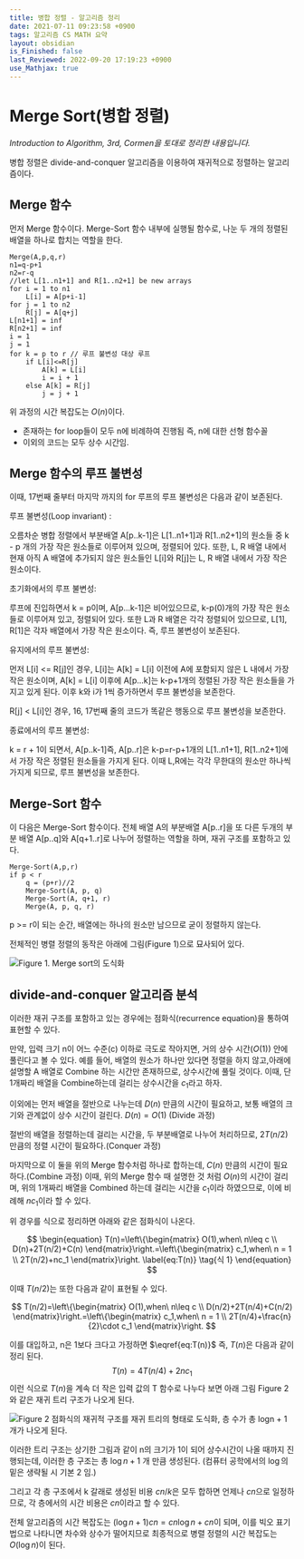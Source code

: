 ```yaml
---
title: 병합 정렬 - 알고리즘 정리
date: 2021-07-11 09:23:58 +0900
tags: 알고리즘 CS MATH 요약
layout: obsidian
is_Finished: false
last_Reviewed: 2022-09-20 17:19:23 +0900
use_Mathjax: true
---
```

# Merge Sort(병합 정렬)

_Introduction to Algorithm, 3rd, Cormen을 토대로 정리한 내용입니다._

병합 정렬은 divide-and-conquer 알고리즘을 이용하여 재귀적으로 정렬하는 알고리즘이다.

## Merge 함수

먼저 Merge 함수이다. Merge-Sort 함수 내부에 실행될 함수로, 나눈 두 개의 정렬된 배열을 하나로 합치는 역할을 한다.

```pseudocode
Merge(A,p,q,r)
n1=q-p+1
n2=r-q
//let L[1..n1+1] and R[1..n2+1] be new arrays
for i = 1 to n1
    L[i] = A[p+i-1]
for j = 1 to n2
    R[j] = A[q+j]
L[n1+1] = inf
R[n2+1] = inf
i = 1
j = 1
for k = p to r // 루프 불변성 대상 루프
    if L[i]<=R[j]
        A[k] = L[i]
        i = i + 1
    else A[k] = R[j]
        j = j + 1
```

위 과정의 시간 복잡도는 $O(n)$이다.

- 존재하는 for loop들이 모두 n에 비례하여 진행됨 즉, n에 대한 선형 함수꼴
- 이외의 코드는 모두 상수 시간임.

## Merge 함수의 루프 불변성

이때, 17번째 줄부터 마지막 까지의 for 루프의 루프 불변성은 다음과 같이 보존된다.

루프 불변성(Loop invariant) :

오름차순 병합 정렬에서 부분배열 A[p..k-1]은 L[1..n1+1]과 R[1..n2+1]의 원소들 중 k - p 개의 가장 작은 원소들로 이루어져 있으며, 정렬되어 있다. 또한, L, R 배열 내에서 현재 아직 A 배열에 추가되지 않은 원소들인 L[i]와 R[j]는 L, R 배열 내에서 가장 작은 원소이다.

초기화에서의 루프 불변성:

루프에 진입하면서 k = p이며, A[p...k-1]은 비어있으므로, k-p(0)개의 가장 작은 원소들로 이루어져 있고, 정렬되어 있다. 또한 L과 R 배열은 각각 정렬되어 있으므로, L[1], R[1]은 각자 배열에서 가장 작은 원소이다. 즉, 루프 불변성이 보존된다.

유지에서의 루프 불변성:

먼저 L[i] <= R[j]인 경우, L[i]는 A[k] = L[i] 이전에 A에 포함되지 않은 L 내에서 가장 작은 원소이며, A[k] = L[i] 이후에 A[p...k]는 k-p+1개의 정렬된 가장 작은 원소들을 가지고 있게 된다. 이후 k와 i가 1씩 증가하면서 루프 불변성을 보존한다.

R[j] < L[i]인 경우, 16, 17번째 줄의 코드가 똑같은 행동으로 루프 불변성을 보존한다. 

종료에서의 루프 불변성:

k = r + 1이 되면서, A[p..k-1]즉, A[p..r]은 k-p=r-p+1개의 L[1..n1+1], R[1..n2+1]에서 가장 작은 정렬된 원소들을 가지게 된다. 이때 L,R에는 각각 무한대의 원소만 하나씩 가지게 되므로, 루프 불변성을 보존한다.

## Merge-Sort 함수

이 다음은 Merge-Sort 함수이다. 전체 배열 A의 부분배열 A[p..r]을 또 다른 두개의 부분 배열 A[p..q]와 A[q+1..r]로 나누어 정렬하는 역할을 하며, 재귀 구조를 포함하고 있다.

```pseudocode
Merge-Sort(A,p,r)
if p < r
    q = (p+r)//2
    Merge-Sort(A, p, q)
    Merge-Sort(A, q+1, r)
    Merge(A, p, q, r)
```

p >= r이 되는 순간, 배열에는 하나의 원소만 남으므로 굳이 정렬하지 않는다.

전체적인 병렬 정렬의 동작은 아래에 그림(Figure 1)으로 묘사되어 있다.

![Figure 1. Merge sort의 도식화](image-20211208195833885.png)

## divide-and-conquer 알고리즘 분석

이러한 재귀 구조를 포함하고 있는 경우에는 점화식(recurrence equation)을 통하여 표현할 수 있다.

만약, 입력 크기 n이 어느 수준(c) 이하로 극도로 작아지면, 거의 상수 시간($O(1)$) 안에 풀린다고 볼 수 있다. 예를 들어, 배열의 원소가 하나만 있다면 정렬을 하지 않고,아래에 설명할 A 배열로 Combine 하는 시간만 존재하므로, 상수시간에 풀릴 것이다. 이때, 단 1개짜리 배열을 Combine하는데 걸리는 상수시간을 $c_1$라고 하자. 

이외에는 먼저 배열을 절반으로 나누는데 $D(n)$ 만큼의 시간이 필요하고, 보통 배열의 크기와 관계없이 상수 시간이 걸린다. $D(n)=O(1)$ (Divide 과정)

 절반의 배열을 정렬하는데 걸리는 시간을, 두 부분배열로 나누어 처리하므로, $2T(n/2)$만큼의 정렬 시간이 필요하다.(Conquer 과정)

 마지막으로 이 둘을 위의 Merge 함수처럼 하나로 합하는데, $C(n)$ 만큼의 시간이 필요하다.(Combine 과정) 이때, 위의 Merge 함수 때 설명한 것 처럼 $O(n)$의 시간이 걸리며, 위의 1개짜리 배열을 Combined 하는데 걸리는 시간을 $c_1$이라 하였으므로, 이에 비례해 $nc_1$이라 할 수 있다. 

위 경우를 식으로 정리하면 아래와 같은 점화식이 나온다. 

$$
\begin{equation}
T(n)=\left\{\begin{matrix}
 O(1),when\ n\leq c
 \\
 D(n)+2T(n/2)+C(n) 
\end{matrix}\right.=\left\{\begin{matrix}
 c_1,when\ n = 1
 \\
 2T(n/2)+nc_1 
\end{matrix}\right.
\label{eq:T(n)}
\tag{식 1}
\end{equation}
$$

이때 $T(n/2)$는 또한 다음과 같이 표현될 수 있다.

$$
T(n/2)=\left\{\begin{matrix}
 O(1),when\ n\leq c
 \\
 D(n/2)+2T(n/4)+C(n/2) 
\end{matrix}\right.=\left\{\begin{matrix}
 c_1,when\ n = 1
 \\
 2T(n/4)+\frac{n}{2}\cdot c_1 
\end{matrix}\right.
$$

이를 대입하고, n은 1보다 크다고 가정하면  $\eqref{eq:T(n)}$ 즉, $T(n)$은 다음과 같이 정리 된다.
$$
T(n)=4T(n/4)+ 2nc_1
$$
 이런 식으로 $T(n)$을 계속 더 작은 입력 값의 T 함수로 나누다 보면 아래 그림 Figure 2와 같은 재귀 트리 구조가 나오게 된다.

![Figure 2 점화식의 재귀적 구조를 재귀 트리의 형태로 도식화, 층 수가 총 logn + 1 개가 나오게 된다.](image-20211208213934175.png)

이러한 트리 구조는 상기한 그림과 같이 n의 크기가 1이 되어 상수시간이 나올 때까지 진행되는데, 이러한 층 구조는 총 $\log n + 1$ 개 만큼 생성된다. (컴퓨터 공학에서의 $\log$의 밑은 생략될 시 기본 2 임.)

그리고 각 층 구조에서 k 갈래로 생성된 비용 $cn/k$은 모두 합하면 언제나 $cn$으로 일정하므로, 각 층에서의 시간 비용은 $cn$이라고 할 수 있다.

전체 알고리즘의 시간 복잡도는 $(\log n+1)cn = cn\log n + cn$이 되며, 이를 빅오 표기법으로 나타니면 차수와 상수가 떨어지므로 최종적으로 병렬 정렬의 시간 복잡도는 $O(\log n)$이 된다.
